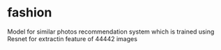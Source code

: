 # fashion
Model for similar photos recommendation system which is trained using Resnet for extractin feature of 44442 images
